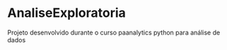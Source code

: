 # AnaliseExploratoria
Projeto desenvolvido durante o curso paanalytics python para análise de dados
